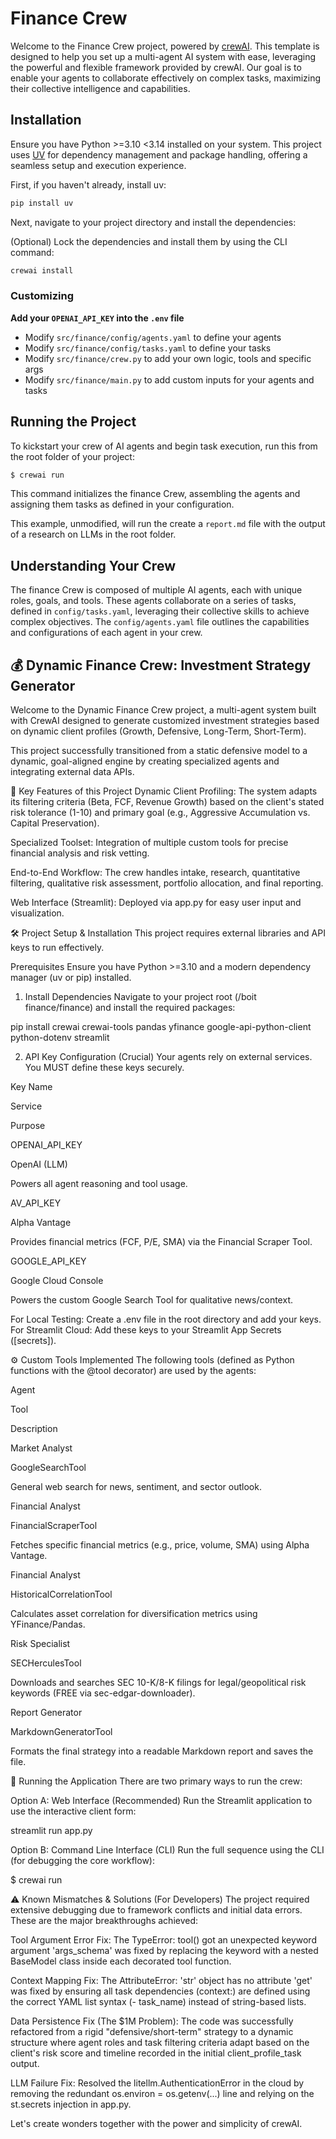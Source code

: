 # Finance Crew

Welcome to the Finance Crew project, powered by [crewAI](https://crewai.com). This template is designed to help you set up a multi-agent AI system with ease, leveraging the powerful and flexible framework provided by crewAI. Our goal is to enable your agents to collaborate effectively on complex tasks, maximizing their collective intelligence and capabilities.

## Installation

Ensure you have Python >=3.10 <3.14 installed on your system. This project uses [UV](https://docs.astral.sh/uv/) for dependency management and package handling, offering a seamless setup and execution experience.

First, if you haven't already, install uv:

```bash
pip install uv
```

Next, navigate to your project directory and install the dependencies:

(Optional) Lock the dependencies and install them by using the CLI command:
```bash
crewai install
```
### Customizing

**Add your `OPENAI_API_KEY` into the `.env` file**

- Modify `src/finance/config/agents.yaml` to define your agents
- Modify `src/finance/config/tasks.yaml` to define your tasks
- Modify `src/finance/crew.py` to add your own logic, tools and specific args
- Modify `src/finance/main.py` to add custom inputs for your agents and tasks

## Running the Project

To kickstart your crew of AI agents and begin task execution, run this from the root folder of your project:

```bash
$ crewai run
```

This command initializes the finance Crew, assembling the agents and assigning them tasks as defined in your configuration.

This example, unmodified, will run the create a `report.md` file with the output of a research on LLMs in the root folder.

## Understanding Your Crew

The finance Crew is composed of multiple AI agents, each with unique roles, goals, and tools. These agents collaborate on a series of tasks, defined in `config/tasks.yaml`, leveraging their collective skills to achieve complex objectives. The `config/agents.yaml` file outlines the capabilities and configurations of each agent in your crew.

## 💰 Dynamic Finance Crew: Investment Strategy Generator
Welcome to the Dynamic Finance Crew project, a multi-agent system built with CrewAI designed to generate customized investment strategies based on dynamic client profiles (Growth, Defensive, Long-Term, Short-Term).

This project successfully transitioned from a static defensive model to a dynamic, goal-aligned engine by creating specialized agents and integrating external data APIs.

🚀 Key Features of this Project
Dynamic Client Profiling: The system adapts its filtering criteria (Beta, FCF, Revenue Growth) based on the client's stated risk tolerance (1-10) and primary goal (e.g., Aggressive Accumulation vs. Capital Preservation).

Specialized Toolset: Integration of multiple custom tools for precise financial analysis and risk vetting.

End-to-End Workflow: The crew handles intake, research, quantitative filtering, qualitative risk assessment, portfolio allocation, and final reporting.

Web Interface (Streamlit): Deployed via app.py for easy user input and visualization.

🛠️ Project Setup & Installation
This project requires external libraries and API keys to run effectively.

Prerequisites
Ensure you have Python >=3.10 and a modern dependency manager (uv or pip) installed.

1. Install Dependencies
Navigate to your project root (/boit finance/finance) and install the required packages:

pip install crewai crewai-tools pandas yfinance google-api-python-client python-dotenv streamlit

2. API Key Configuration (Crucial)
Your agents rely on external services. You MUST define these keys securely.

Key Name

Service

Purpose

OPENAI_API_KEY

OpenAI (LLM)

Powers all agent reasoning and tool usage.

AV_API_KEY

Alpha Vantage

Provides financial metrics (FCF, P/E, SMA) via the Financial Scraper Tool.

GOOGLE_API_KEY

Google Cloud Console

Powers the custom Google Search Tool for qualitative news/context.

For Local Testing: Create a .env file in the root directory and add your keys.
For Streamlit Cloud: Add these keys to your Streamlit App Secrets ([secrets]).

⚙️ Custom Tools Implemented
The following tools (defined as Python functions with the @tool decorator) are used by the agents:

Agent

Tool

Description

Market Analyst

GoogleSearchTool

General web search for news, sentiment, and sector outlook.

Financial Analyst

FinancialScraperTool

Fetches specific financial metrics (e.g., price, volume, SMA) using Alpha Vantage.

Financial Analyst

HistoricalCorrelationTool

Calculates asset correlation for diversification metrics using YFinance/Pandas.

Risk Specialist

SECHerculesTool

Downloads and searches SEC 10-K/8-K filings for legal/geopolitical risk keywords (FREE via sec-edgar-downloader).

Report Generator

MarkdownGeneratorTool

Formats the final strategy into a readable Markdown report and saves the file.

🏃 Running the Application
There are two primary ways to run the crew:

Option A: Web Interface (Recommended)
Run the Streamlit application to use the interactive client form:

streamlit run app.py

Option B: Command Line Interface (CLI)
Run the full sequence using the CLI (for debugging the core workflow):

$ crewai run

⚠️ Known Mismatches & Solutions (For Developers)
The project required extensive debugging due to framework conflicts and initial data errors. These are the major breakthroughs achieved:

Tool Argument Error Fix: The TypeError: tool() got an unexpected keyword argument 'args_schema' was fixed by replacing the keyword with a nested BaseModel class inside each decorated tool function.

Context Mapping Fix: The AttributeError: 'str' object has no attribute 'get' was fixed by ensuring all task dependencies (context:) are defined using the correct YAML list syntax (- task_name) instead of string-based lists.

Data Persistence Fix (The $1M Problem): The code was successfully refactored from a rigid "defensive/short-term" strategy to a dynamic structure where agent roles and task filtering criteria adapt based on the client's risk score and timeline recorded in the initial client_profile_task output.

LLM Failure Fix: Resolved the litellm.AuthenticationError in the cloud by removing the redundant os.environ = os.getenv(...) line and relying on the st.secrets injection in app.py.

Let's create wonders together with the power and simplicity of crewAI.
